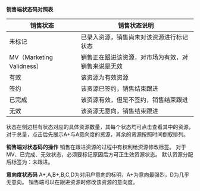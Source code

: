 **销售端状态码对照表**

| 销售状态 | 销售状态说明  |
| ------------ | ------------ |
| 未标记                    | 已录入资源，销售尚未对该资源进行标记状态 |
| MV（Marketing Validness） | 销售正在跟进该资源，对市场为有效，对销售来说是无效 |
| 有效                      | 该资源为有效资源 |
| 签约                      | 该资源已签约，销售结束跟进 |
| 已完成                    | 该资源有效，但是不签约，销售结束跟进|
| 无效                      | 该资源无意向，销售结束跟进 |
状态在侧边栏有状态对应的具体资源数量，其每个状态均可点击查看其中的资源，对于总量，点击后先展示A+与A意向度的资源，其余的资源按照时间倒叙排列。

**销售端对状态码的操作**
销售在跟进资源的过程中有权利给资源修改标签。
对于MV、已完成、无效状态，必须要标记原因后方可正生效资源状态。
默认资源分配后标签为：未跟进。

**意向度状态码**
A+,A,B+,B,C,D为对用户意向的标明，A+为意向最强烈，D为几乎无意向。
销售端可以在跟进资源时修改该资源的意向度。